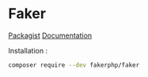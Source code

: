# Faker

[Packagist](https://packagist.org/packages/fakerphp/faker)
[Documentation](https://fakerphp.github.io/)

Installation :

```bash
composer require --dev fakerphp/faker
```